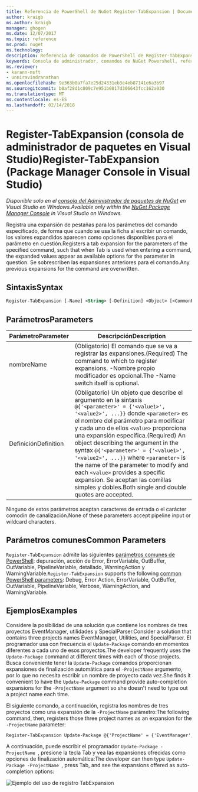 ```yaml
---
title: Referencia de PowerShell de NuGet Register-TabExpansion | Documentos de Microsoft
author: kraigb
ms.author: kraigb
manager: ghogen
ms.date: 12/07/2017
ms.topic: reference
ms.prod: nuget
ms.technology: 
description: Referencia de comandos de PowerShell de Register-TabExpansion en la consola de administrador de paquetes de NuGet en Visual Studio.
keywords: Consola de administrador, comandos de NuGet Powershell, referencia de NuGet Powershell, Register-TabExpansion de paquete de NuGet
ms.reviewer:
- karann-msft
- unniravindranathan
ms.openlocfilehash: 9e363b8a7fa7e25d24331eb3e4eb87141e6a3b97
ms.sourcegitcommit: b0af28d1c809c7e951b0817d306643fcc162a030
ms.translationtype: MT
ms.contentlocale: es-ES
ms.lasthandoff: 02/14/2018
---
```

# <a name="register-tabexpansion-package-manager-console-in-visual-studio"></a><span data-ttu-id="a89d0-104">Register-TabExpansion (consola de administrador de paquetes en Visual Studio)</span><span class="sxs-lookup"><span data-stu-id="a89d0-104">Register-TabExpansion (Package Manager Console in Visual Studio)</span></span>

<span data-ttu-id="a89d0-105">*Disponible solo en el [consola del Administrador de paquetes de NuGet](package-manager-console.md) en Visual Studio en Windows.*</span><span class="sxs-lookup"><span data-stu-id="a89d0-105">*Available only within the [NuGet Package Manager Console](package-manager-console.md) in Visual Studio on Windows.*</span></span>

<span data-ttu-id="a89d0-106">Registra una expansión de pestañas para los parámetros del comando especificado, de forma que cuando se usa la ficha al escribir un comando, los valores expandidos aparecen como opciones disponibles para el parámetro en cuestión.</span><span class="sxs-lookup"><span data-stu-id="a89d0-106">Registers a tab expansion for the parameters of the specified command, such that when Tab is used when entering a command, the expanded values appear as available options for the parameter in question.</span></span> <span data-ttu-id="a89d0-107">Se sobrescriben las expansiones anteriores para el comando.</span><span class="sxs-lookup"><span data-stu-id="a89d0-107">Any previous expansions for the command are overwritten.</span></span>

## <a name="syntax"></a><span data-ttu-id="a89d0-108">Sintaxis</span><span class="sxs-lookup"><span data-stu-id="a89d0-108">Syntax</span></span>

```ps
Register-TabExpansion [-Name] <String> [-Definition] <Object> [<CommonParameters>]
```

## <a name="parameters"></a><span data-ttu-id="a89d0-109">Parámetros</span><span class="sxs-lookup"><span data-stu-id="a89d0-109">Parameters</span></span>

| <span data-ttu-id="a89d0-110">Parámetro</span><span class="sxs-lookup"><span data-stu-id="a89d0-110">Parameter</span></span> | <span data-ttu-id="a89d0-111">Descripción</span><span class="sxs-lookup"><span data-stu-id="a89d0-111">Description</span></span> |
| --- | --- |
| <span data-ttu-id="a89d0-112">nombre</span><span class="sxs-lookup"><span data-stu-id="a89d0-112">Name</span></span> | <span data-ttu-id="a89d0-113">(Obligatorio) El comando que se va a registrar las expansiones.</span><span class="sxs-lookup"><span data-stu-id="a89d0-113">(Required) The command to which to register expansions.</span></span> <span data-ttu-id="a89d0-114">-Nombre propio modificador es opcional.</span><span class="sxs-lookup"><span data-stu-id="a89d0-114">The -Name switch itself is optional.</span></span> |
| <span data-ttu-id="a89d0-115">Definición</span><span class="sxs-lookup"><span data-stu-id="a89d0-115">Definition</span></span> | <span data-ttu-id="a89d0-116">(Obligatorio) Un objeto que describe el argumento en la sintaxis `@{'<parameter>' = {'<value1>', '<value2>', ...}}` donde `<parameter>` es el nombre del parámetro para modificar y cada uno de ellos `<value>` proporciona una expansión específica.</span><span class="sxs-lookup"><span data-stu-id="a89d0-116">(Required) An object describing the argument in the syntax `@{'<parameter>' = {'<value1>', '<value2>', ...}}` where `<parameter>` is the name of the parameter to modify and each `<value>` provides a specific expansion.</span></span> <span data-ttu-id="a89d0-117">Se aceptan las comillas simples y dobles.</span><span class="sxs-lookup"><span data-stu-id="a89d0-117">Both single and double quotes are accepted.</span></span> |

<span data-ttu-id="a89d0-118">Ninguno de estos parámetros aceptan caracteres de entrada o el carácter comodín de canalización.</span><span class="sxs-lookup"><span data-stu-id="a89d0-118">None of these parameters accept pipeline input or wildcard characters.</span></span>

## <a name="common-parameters"></a><span data-ttu-id="a89d0-119">Parámetros comunes</span><span class="sxs-lookup"><span data-stu-id="a89d0-119">Common Parameters</span></span>

<span data-ttu-id="a89d0-120">`Register-TabExpansion` admite las siguientes [parámetros comunes de PowerShell](http://go.microsoft.com/fwlink/?LinkID=113216): depuración, acción de Error, ErrorVariable, OutBuffer, OutVariable, PipelineVariable, detallado, WarningAction y WarningVariable.</span><span class="sxs-lookup"><span data-stu-id="a89d0-120">`Register-TabExpansion` supports the following [common PowerShell parameters](http://go.microsoft.com/fwlink/?LinkID=113216): Debug, Error Action, ErrorVariable, OutBuffer, OutVariable, PipelineVariable, Verbose, WarningAction, and WarningVariable.</span></span>

## <a name="examples"></a><span data-ttu-id="a89d0-121">Ejemplos</span><span class="sxs-lookup"><span data-stu-id="a89d0-121">Examples</span></span>

<span data-ttu-id="a89d0-122">Considere la posibilidad de una solución que contiene los nombres de tres proyectos EventManager, utilidades y SpecialParser.</span><span class="sxs-lookup"><span data-stu-id="a89d0-122">Consider a solution that contains three projects names EventManager, Utilities, and SpecialParser.</span></span> <span data-ttu-id="a89d0-123">El programador usa con frecuencia el `Update-Package` comando en momentos diferentes a cada uno de esos proyectos.</span><span class="sxs-lookup"><span data-stu-id="a89d0-123">The developer frequently uses the `Update-Package` command at different times with each of those projects.</span></span> <span data-ttu-id="a89d0-124">Busca conveniente tener la `Update-Package` comandos proporcionan expansiones de finalización automática para el `-ProjectName` argumento, por lo que no necesita escribir un nombre de proyecto cada vez.</span><span class="sxs-lookup"><span data-stu-id="a89d0-124">She finds it convenient to have the `Update-Package` command provide auto-completion expansions for the `-ProjectName` argument so she doesn't need to type out a project name each time.</span></span> 

<span data-ttu-id="a89d0-125">El siguiente comando, a continuación, registra los nombres de tres proyectos como una expansión de la `-ProjectName` parámetro:</span><span class="sxs-lookup"><span data-stu-id="a89d0-125">The following command, then, registers those three project names as an expansion for the `-ProjectName` parameter:</span></span>

```ps
Register-TabExpansion Update-Package @{'ProjectName' = {'EventManager', 'Utilities', 'SpecialParser'}}    
```

<span data-ttu-id="a89d0-126">A continuación, puede escribir el programador `Update-Package -ProjectName `, presione la tecla Tab y vea las expansiones ofrecidas como opciones de finalización automática:</span><span class="sxs-lookup"><span data-stu-id="a89d0-126">The developer can then type `Update-Package -ProjectName `, press Tab, and see the expansions offered as auto-completion options:</span></span>

![Ejemplo del uso de registro TabExpansion](media/Register-TabExpansion-Example.png)
